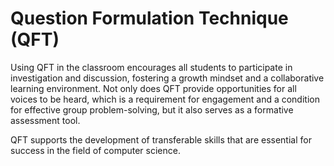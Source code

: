 # Question Formulation Technique (QFT)

Using QFT in the classroom encourages all students to participate in investigation and discussion, fostering a growth mindset and a collaborative learning environment.  Not only does QFT provide opportunities for all voices to be heard, which is a requirement for engagement and a condition for effective group problem-solving, but it also serves as a formative assessment tool.

QFT supports the development of transferable skills that are essential for success in the field of computer science.
